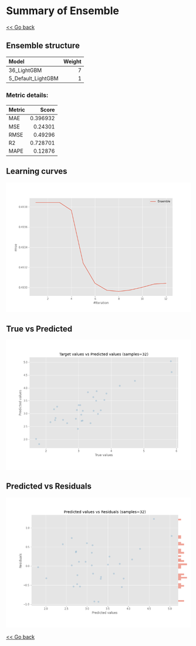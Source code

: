 # Summary of Ensemble

[<< Go back](../README.md)


## Ensemble structure
| Model              |   Weight |
|:-------------------|---------:|
| 36_LightGBM        |        7 |
| 5_Default_LightGBM |        1 |

### Metric details:
| Metric   |    Score |
|:---------|---------:|
| MAE      | 0.396932 |
| MSE      | 0.24301  |
| RMSE     | 0.49296  |
| R2       | 0.728701 |
| MAPE     | 0.12876  |



## Learning curves
![Learning curves](learning_curves.png)
## True vs Predicted

![True vs Predicted](true_vs_predicted.png)


## Predicted vs Residuals

![Predicted vs Residuals](predicted_vs_residuals.png)



[<< Go back](../README.md)
